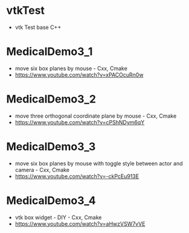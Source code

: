 # vtkTest
 - vtk Test base C++
# MedicalDemo3_1
 - move six box planes by mouse  - Cxx, Cmake
 - https://www.youtube.com/watch?v=xPACOcuRn0w
# MedicalDemo3_2 
 - move three orthogonal coordinate plane by mouse - Cxx, Cmake
 - https://www.youtube.com/watch?v=cPShNDym6qY
# MedicalDemo3_3 
 - move six box planes by mouse with toggle style between actor and camera   - Cxx, Cmake
 - https://www.youtube.com/watch?v=-ckPcEu913E
# MedicalDemo3_4 
 - vtk box widget - DIY   - Cxx, Cmake
 - https://www.youtube.com/watch?v=aHwzVSW7vVE
